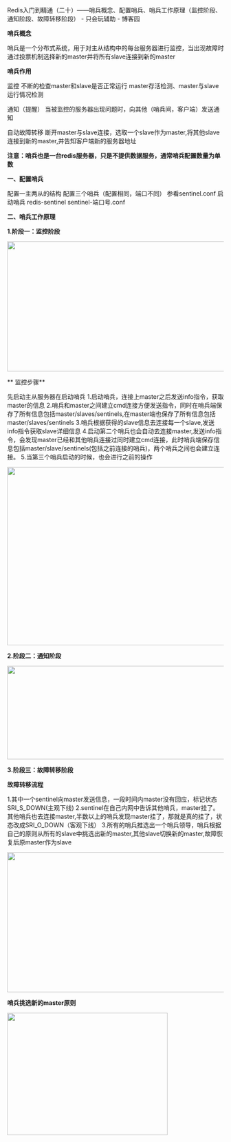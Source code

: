 Redis入门到精通（二十）——哨兵概念、配置哨兵、哨兵工作原理（监控阶段、通知阶段、故障转移阶段） - 只会玩辅助 - 博客园

**哨兵概念**

哨兵是一个分布式系统，用于对主从结构中的每台服务器进行监控，当出现故障时通过投票机制选择新的master并将所有slave连接到新的master

**哨兵作用**

监控
不断的检查master和slave是否正常运行
master存活检测、master与slave运行情况检测

通知（提醒）
当被监控的服务器出现问题时，向其他（哨兵间，客户端）发送通知

自动故障转移
断开master与slave连接，选取一个slave作为master,将其他slave连接到新的master,并告知客户端新的服务器地址

**注意：哨兵也是一台redis服务器，只是不提供数据服务，通常哨兵配置数量为单数**

**一、配置哨兵**

配置一主两从的结构
配置三个哨兵（配置相同，端口不同）   参看sentinel.conf
启动哨兵
redis-sentinel sentinel-端口号.conf

**二、哨兵工作原理**

**1.阶段一：监控阶段**

<img width="621" height="302" src="https://alex-img-1253982387.cos.ap-nanjing.myqcloud.com/Typora-wm/202204231418624.png"/>

** 监控步骤**

先启动主从服务器在启动哨兵 1.启动哨兵，连接上master之后发送info指令，获取master的信息 2.哨兵和master之间建立cmd连接方便发送指令，同时在哨兵端保存了所有信息包括master/slaves/sentinels,在master端也保存了所有信息包括master/slaves/sentinels 3.哨兵根据获得的slave信息去连接每一个slave,发送info指令获取slave详细信息 4.启动第二个哨兵也会自动去连接master,发送info指令，会发现master已经和其他哨兵连接过同时建立cmd连接，此时哨兵端保存信息包括master/slave/sentinels(包括之前连接的哨兵)，两个哨兵之间也会建立连接。 5.当第三个哨兵启动的时候，也会进行之前的操作

<img width="561" height="414" src="https://alex-img-1253982387.cos.ap-nanjing.myqcloud.com/Typora-wm/202204231418169.png"/>

**2.阶段二：通知阶段**

<img width="628" height="217" src="https://alex-img-1253982387.cos.ap-nanjing.myqcloud.com/Typora-wm/202204231418798.png"/>

**3.阶段三：故障转移阶段**

**故障转移流程**

1.其中一个sentinel向master发送信息，一段时间内master没有回应，标记状态SRI\_S\_DOWN(主观下线) 2.sentinel在自己内网中告诉其他哨兵，master挂了。其他哨兵也去连接master,半数以上的哨兵发现master挂了，那就是真的挂了，状态改成SRI\_O\_DOWN（客观下线） 3.所有的哨兵推选出一个哨兵领导，哨兵根据自己的原则从所有的slave中挑选出新的master,其他slave切换新的master,故障恢复后原master作为slave

<img width="800" height="325" src="https://alex-img-1253982387.cos.ap-nanjing.myqcloud.com/Typora-wm/202204231418334.png"/>

**哨兵挑选新的master原则**

<img width="373" height="284" src="https://alex-img-1253982387.cos.ap-nanjing.myqcloud.com/Typora-wm/202204231418142.png"/>

